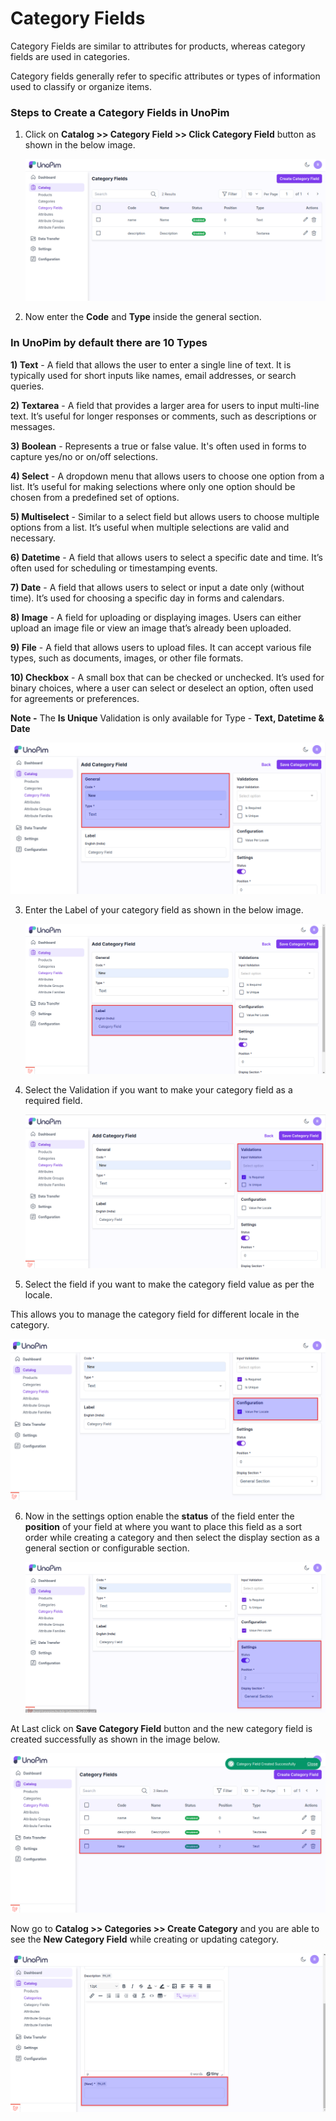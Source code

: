 # Category Fields 

Category Fields are similar to attributes for products, whereas category fields are used in categories. 

Category fields generally refer to specific attributes or types of information used to classify or organize items.

### Steps to Create a Category Fields in UnoPim

1) Click on **Catalog >> Category Field >> Click Category Field** button  as shown in the below image.

   ![Category Field](../../assets/1.0/images/category/createField.png)

2) Now enter the **Code** and **Type** inside the general section.

### In UnoPim by default there are 10 Types

**1) Text** - A field that allows the user to enter a single line of text. It is typically used for short inputs like names, email addresses, or search queries.

**2) Textarea** - A field that provides a larger area for users to input multi-line text. It’s useful for longer responses or comments, such as descriptions or messages.

**3) Boolean** - Represents a true or false value. It's often used in forms to capture yes/no or on/off selections.

**4) Select** - A dropdown menu that allows users to choose one option from a list. It’s useful for making selections where only one option should be chosen from a predefined set of options.

**5) Multiselect** - Similar to a select field but allows users to choose multiple options from a list. It’s useful when multiple selections are valid and necessary.

**6) Datetime** - A field that allows users to select a specific date and time. It’s often used for scheduling or timestamping events.

**7) Date** - A field that allows users to select or input a date only (without time). It’s used for choosing a specific day in forms and calendars.

**8) Image** - A field for uploading or displaying images. Users can either upload an image file or view an image that’s already been uploaded.

**9) File** - A field that allows users to upload files. It can accept various file types, such as documents, images, or other file formats.

**10) Checkbox** - A small box that can be checked or unchecked. It’s used for binary choices, where a user can select or deselect an option, often used for agreements or preferences.
 
**Note -** The **Is Unique** Validation is only available for Type - **Text, Datetime & Date**

   ![General](../../assets/1.0/images/category/general.png)

3) Enter the Label of your category field as shown in the below image.

   ![Label](../../assets/1.0/images/category/label.png)

4) Select the Validation if you want to make your category field as a required field.

   ![Validation](../../assets/1.0/images/category/validation.png)

5) Select the field if you want to make the category field value as per the locale.

This allows you to manage the category field for different locale in the category.

   ![Configuration](../../assets/1.0/images/category/configuration.png)

6) Now in the settings option enable the **status** of the field enter the **position** of your field at where you want to place this field as a sort order while creating a category and then select the display section as a general section or configurable section. 

   ![Settings](../../assets/1.0/images/category/setting.png)

At Last click on **Save Category Field** button and the new category field is created successfully as shown in the image below.

   ![Datagrid](../../assets/1.0/images/category/fielddataGrid.png)

Now go to **Catalog >> Categories >> Create Category** and you are able to see the **New Category Field** while creating or updating category.

   ![Output](../../assets/1.0/images/category/output.png)

